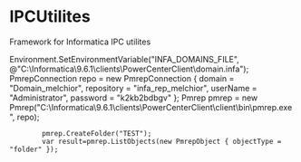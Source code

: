 # IPCUtilites
Framework for Informatica IPC utilites


Environment.SetEnvironmentVariable("INFA_DOMAINS_FILE", @"C:\Informatica\9.6.1\clients\PowerCenterClient\domain.infa");
            PmrepConnection repo = new PmrepConnection
            {
                domain = "Domain_melchior",
                repository = "infa_rep_melchior",
                userName = "Administrator",
                password = "k2kb2bdbgv"
            };
            Pmrep pmrep = new Pmrep("C:\\Informatica\\9.6.1\\clients\\PowerCenterClient\\client\\bin\\pmrep.exe", repo);

            pmrep.CreateFolder("TEST");
            var result=pmrep.ListObjects(new PmrepObject { objectType = "folder" });
